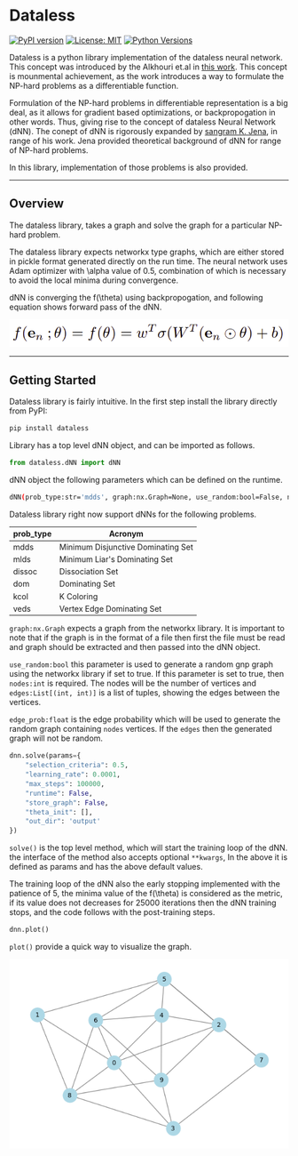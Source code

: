 # Dataless

[![PyPI version](https://badge.fury.io/py/your-library.svg)](https://badge.fury.io/py/your-library)
[![License: MIT](https://img.shields.io/badge/License-MIT-blue.svg)](https://opensource.org/licenses/MIT)
[![Python Versions](https://img.shields.io/pypi/pyversions/your-library.svg)](https://pypi.org/project/dataless/)

Dataless is a python library implementation of the dataless neural network. This concept was introduced by the Alkhouri et.al in [this work](https://arxiv.org/pdf/2203.08209). This concept is mounmental achievement, as the work introduces a way to formulate the NP-hard problems as a differentiable function. 

Formulation of the NP-hard problems in differentiable representation is a big deal, as it allows for gradient based optimizations, or backpropogation in other words. Thus, giving rise to the concept of dataless Neural Network (dNN). The conept of dNN is rigorously expanded by [sangram K. Jena](https://sites.google.com/view/sangramkishorjena/home), in range of his work. Jena provided theoretical background of dNN for range of NP-hard problems. 

In this library, implementation of those problems is also provided.

---

## Overview
The dataless library, takes a graph and solve the graph for a particular NP-hard problem. 

The dataless library expects networkx type graphs, which are either stored in pickle format generated directly on the run time. The neural network uses Adam optimizer with \alpha value of 0.5, combination of which is necessary to avoid the local minima during convergence.  

dNN is converging the f(\theta) using backpropogation, and following equation shows forward pass of the dNN. 

![f(\theta)](https://raw.githubusercontent.com/itsazibfarooq/dataless/main/images/f(theta).png)

---

## Getting Started

Dataless library is fairly intuitive. In the first step install the library directly from PyPI:
```bash
pip install dataless
```

Library has a top level dNN object, and can be imported as follows. 
```python
from dataless.dNN import dNN 
```

dNN object the following parameters which can be defined on the runtime.
```bash
dNN(prob_type:str='mdds', graph:nx.Graph=None, use_random:bool=False, nodes:int=None, edges:List[(int, int)]=None, edge_prob:float=0.5)
```
Dataless library right now support dNNs for the following problems. 

| prob_type | Acronym                                |
|-----------|----------------------------------------|
| mdds      | Minimum Disjunctive Dominating Set     |
| mlds      | Minimum Liar's Dominating Set          |
| dissoc    | Dissociation Set                       |
| dom       | Dominating Set                         |
| kcol      | K Coloring                             |
| veds      | Vertex Edge Dominating Set             |

`graph:nx.Graph` expects a graph from the networkx library. It is important to note that if the graph is in the format of a file then first the file must be read and graph should be extracted and then passed into the dNN object.

`use_random:bool` this parameter is used to generate a random gnp graph using the networkx library if set to true. If this parameter is set to true, then `nodes:int` is required. The nodes will be the number of vertices and `edges:List[(int, int)]` is a list of tuples, showing the edges between the vertices. 

`edge_prob:float` is the edge probability which will be used to generate the random graph containing `nodes` vertices. If the `edges` then the generated graph will not be random. 

```python
dnn.solve(params={
    "selection_criteria": 0.5,
    "learning_rate": 0.0001,
    "max_steps": 100000,
    "runtime": False,
    "store_graph": False,
    "theta_init": [],
    "out_dir": 'output'
})
```

`solve()` is the top level method, which will start the training loop of the dNN. the interface of the method also accepts optional `**kwargs`, In the above it is defined as params and has the above default values. 

The training loop of the dNN also the early stopping implemented with the patience of 5, the minima value of the f(\theta) is considered as the metric, if its value does not decreases for 25000 iterations then the dNN training stops, and the code follows with the post-training steps. 

```python
dnn.plot()
```

`plot()` provide a quick way to visualize the graph.

![plot](https://raw.githubusercontent.com/itsazibfarooq/dataless/main/images/plot.png)
